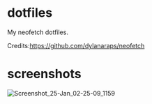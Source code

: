# dotfiles
My neofetch dotfiles.

Credits:https://github.com/dylanaraps/neofetch
 
# screenshots
![Screenshot_25-Jan_02-25-09_1159](https://github.com/wbose/neofetch_dotfiles/assets/84239853/514277d4-a905-4329-a454-31c1fde07346)
